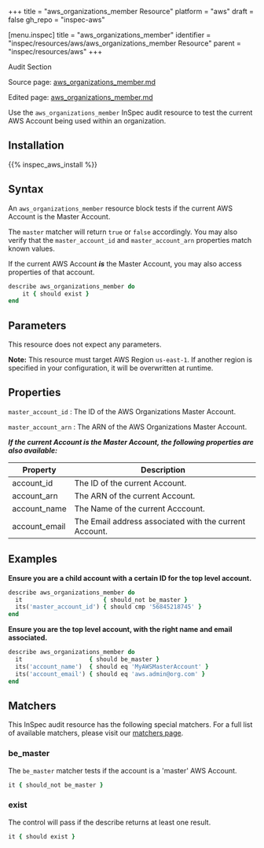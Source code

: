 +++
title = "aws_organizations_member Resource"
platform = "aws"
draft = false
gh_repo = "inspec-aws"

[menu.inspec]
title = "aws_organizations_member"
identifier = "inspec/resources/aws/aws_organizations_member Resource"
parent = "inspec/resources/aws"
+++

<div class="admonition-note">
<p class="admonition-note-title">Audit Section</p>
<div class="admonition-note-text">
<p>Source page: <a href="https://github.com/inspec/inspec-aws/blob/main/docs/resources/aws_organizations_member.md">aws_organizations_member.md</a></p>
<p>Edited page: <a href="https://github.com/ianmadd/inspec-aws/blob/im/hugo/docs-chef-io/content/inspec/resources/aws_organizations_member.md">aws_organizations_member.md</a></p>
</div>
</div>



Use the `aws_organizations_member` InSpec audit resource to test the current AWS Account being used within an organization.

## Installation

{{% inspec_aws_install %}}

## Syntax

An `aws_organizations_member` resource block tests if the current AWS Account is the Master Account.

The `master` matcher will return `true` or `false` accordingly. 
You may also verify that the `master_account_id` and `master_account_arn` properties match known values.

If the current AWS Account _**is**_ the Master Account, you may also access properties of that account.

```ruby
describe aws_organizations_member do
    it { should exist }
end
```

## Parameters

This resource does not expect any parameters.

**Note:** This resource must target AWS Region `us-east-1`. If another region is specified in your configuration, it will be overwritten at runtime.



## Properties

`master_account_id`
: The ID of the AWS Organizations Master Account.

`master_account_arn`
: The ARN of the AWS Organizations Master Account.

_**If the current Account is the Master Account, the following properties are also available:**_ 

|Property             | Description|
| ---                 | --- |
|account_id          | The ID of the current Account. |
|account_arn         | The ARN of the current Account.  |
|account_name        | The Name of the current Acccount. |
|account_email       | The Email address associated with the current Account.  |

## Examples

**Ensure you are a child account with a certain ID for the top level account.**

```ruby
describe aws_organizations_member do
  it                       { should_not be_master }
  its('master_account_id') { should cmp '56845218745' }
end
```

**Ensure you are the top level account, with the right name and email associated.**

```ruby
describe aws_organizations_member do
  it                   { should be_master }
  its('account_name')  { should eq 'MyAWSMasterAccount' }
  its('account_email') { should eq 'aws.admin@org.com' }
end
```

## Matchers

This InSpec audit resource has the following special matchers. For a full list of available matchers, please visit our [matchers page](https://www.inspec.io/docs/reference/matchers/).

### be_master

The `be_master` matcher tests if the account is a 'master' AWS Account.

```ruby
it { should_not be_master }
```

### exist

The control will pass if the describe returns at least one result.

```ruby
it { should exist }
